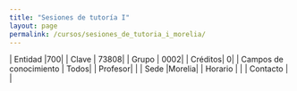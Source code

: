 ```yaml
---
title: "Sesiones de tutoría I"
layout: page
permalink: /cursos/sesiones_de_tutoria_i_morelia/
---
```


| Entidad |700|
| Clave | 73808|
| Grupo | 0002|
| Créditos| 0|
| Campos de conocimiento | Todos|
| Profesor| |
| Sede |Morelia|
| Horario | |
| Contacto | |
